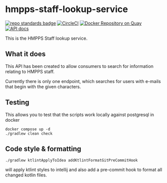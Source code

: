 # hmpps-staff-lookup-service
[![repo standards badge](https://img.shields.io/badge/dynamic/json?color=blue&style=flat&logo=github&label=MoJ%20Compliant&query=%24.result&url=https%3A%2F%2Foperations-engineering-reports.cloud-platform.service.justice.gov.uk%2Fapi%2Fv1%2Fcompliant_public_repositories%2Fhmpps-staff-lookup-service)](https://operations-engineering-reports.cloud-platform.service.justice.gov.uk/public-github-repositories.html#hmpps-staff-lookup-service "Link to report")
[![CircleCI](https://circleci.com/gh/ministryofjustice/hmpps-staff-lookup-service/tree/main.svg?style=svg)](https://circleci.com/gh/ministryofjustice/hmpps-staff-lookup-service)
[![Docker Repository on Quay](https://quay.io/repository/hmpps/hmpps-staff-lookup-service/status "Docker Repository on Quay")](https://quay.io/repository/hmpps/hmpps-staff-lookup-service)
[![API docs](https://img.shields.io/badge/API_docs_-view-85EA2D.svg?logo=swagger)](https://hmpps-staff-lookup-service-dev.hmpps.service.justice.gov.uk/swagger-ui.html)

This is the HMPPS Staff lookup service.

## What it does

This API has been created to allow consumers to search for information relating to HMPPS staff.

Currently there is only one endpoint, which searches for users with e-mails that begin with the given characters. 

## Testing
This allows you to test that the scripts work locally against postgresql in docker
```shell
docker compose up -d
./gradlew clean check
```

## Code style & formatting
```shell
./gradlew ktlintApplyToIdea addKtlintFormatGitPreCommitHook
```
will apply ktlint styles to intellij and also add a pre-commit hook to format all changed kotlin files.

